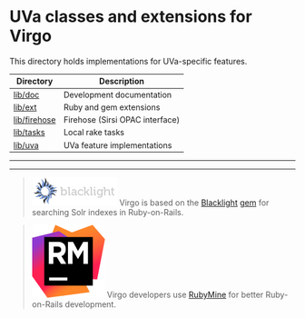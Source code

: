 <!-- lib/README.md -->

# UVa classes and extensions for Virgo

This directory holds implementations for UVa-specific features.

| Directory                | Description                     |
|--------------------------|---------------------------------|
| [lib/doc][lib_doc]       | Development documentation       |
| [lib/ext][lib_ext]       | Ruby and gem extensions         |
| [lib/firehose][firehose] | Firehose (Sirsi OPAC interface) |
| [lib/tasks][lib_tasks]   | Local rake tasks                |
| [lib/uva][lib_uva]       | UVa feature implementations     |

---
---

> [![Blacklight][bl_img]][bl_url]
> Virgo is based on the [Blacklight][bl_url] [gem][bl_gem] for searching Solr indexes in Ruby-on-Rails.

> [![RubyMine][rm_img]][rm_url]
> Virgo developers use [RubyMine][rm_url] for better Ruby-on-Rails development.

<!---------------------------------------------------------------------------->
<!-- Directory link references used above:
REF ---------- LINK ---------------------------- TOOLTIP --------------------->
[lib_doc]:     /lib/doc/README.md                "Development documentation"
[lib_ext]:     /lib/ext/README.md                "Ruby and gem extensions"
[firehose]:    /lib/firehose/README.md           "Firehose (Sirsi interface)"
[lib_tasks]:   /lib/tasks/README.md              "Local rake tasks"
[lib_uva]:     /lib/uva/README.md                "UVa feature implementations"
[adv_search]:  lib/uva/advanced_search/README.md "Advanced Search"
[article]:     lib/uva/article/README.md         "Article 'Engines'"
[uva_helper]:  lib/uva/helpers/README.md         "Concern/helper support"
[illiad]:      lib/uva/illiad/README.md          "Interlibrary Loan requests"
[marc]:        lib/uva/marc/README.md            "MARC metadata processing"
[util]:        lib/uva/util/README.md            "Utility methods"
[xsl]:         lib/uva/xsl/README.md             "XSLT templates"

<!---------------------------------------------------------------------------->
<!-- Other link references:
REF ---------- LINK ---------------------------- TOOLTIP --------------------->
[version_url]: https://github.com/uvalib/virgo
[version_img]: https://badge.fury.io/gh/uvalib%2virgo.png
[status_url]:  https://travis-ci.org/uvalib/virgo
[status_img]:  https://api.travis-ci.org/uvalib/virgo.svg?branch=develop
[bl_img]:      doc/images/blacklight_logo.png
[bl_url]:      http://projectblacklight.org
[bl_gem]:      https://rubygems.org/gems/blacklight
[rm_img]:      doc/images/icon_RubyMine.png
[rm_url]:      https://www.jetbrains.com/ruby

<!-- vi: set filetype=markdown: set wrap: -->
